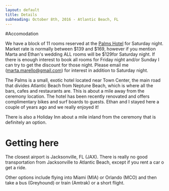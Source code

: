 ```yaml
---
layout: default
title: Details
subheading: October 8th, 2016 - Atlantic Beach, FL
---
```



#Accomodation

We have a block of 11 rooms reserved at the [Palms Hotel](http://www.palmsretro.com/) for Saturday night. Market rate is normally between $139 and $169, however if you mention Marta and Ethan's wedding ALL rooms will be $129for Saturday night. If there is enough interest to book all rooms for Friday night and/or Sunday I can try to get the discount for those night. Please email me (marta.marello@gmail.com) for interest in addition to Saturday night.

The Palms is a small, exotic hotel located near Town Center, the main road that divides Atlantic Beach from Neptune Beach, which is where all the bars, cafes and restaurants are. This is about a mile away from the ceremony location. The hotel has been recently renovated and offers complimentary bikes and surf boards to guests. Ethan and I stayed here a couple of years ago and we really enjoyed it!

There is also a Holiday Inn about a mile inland from the ceremony that is definitely an option.


# Getting here

The closest airport is Jacksonville, FL (JAX). There is really no good transportation from Jacksonville to Atlantic Beach, except if you rent a car o get a ride. 

Other options include flying into Miami (MIA) or Orlando (MCO) and then take a bus (Greyhound) or train (Amtrak) or a short flight.
